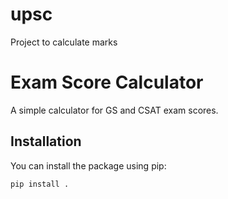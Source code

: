 # upsc
Project to calculate marks

# Exam Score Calculator

A simple calculator for GS and CSAT exam scores.

## Installation

You can install the package using pip:

```bash
pip install .

